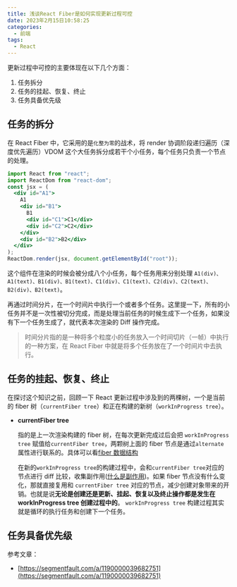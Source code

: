 ```yaml
---
title: 浅谈React Fiber是如何实现更新过程可控
date: 2023年2月15日10:58:25
categories:
  - 前端
tags:
  - React
---
```


<custom-header/>

更新过程中可控的主要体现在以下几个方面：

1. 任务拆分
2. 任务的挂起、恢复、终止
3. 任务具备优先级

## 任务的拆分

在 React Fiber 中，它采用的是`化整为零`的战术，将 render 协调阶段递归遍历（深度优先遍历）VDOM 这个大任务拆分成若干个小任务，每个任务只负责一个节点的处理。

```jsx
import React from "react";
import ReactDom from "react-dom";
const jsx = (
  <div id="A1">
    A1     
    <div id="B1">
      B1       
      <div id="C1">C1</div>
      <div id="C2">C2</div>
    </div>
    <div id="B2">B2</div>
  </div>
);
ReactDom.render(jsx, document.getElementById("root"));
```

这个组件在渲染的时候会被分成八个小任务，每个任务用来分别处理 `A1(div)、A1(text)、B1(div)、B1(text)、C1(div)、C1(text)、C2(div)、C2(text)、B2(div)、B2(text)`。

再通过时间分片，在一个时间片中执行一个或者多个任务。这里提一下，所有的小任务并不是一次性被切分完成，而是处理当前任务的时候生成下一个任务，如果没有下一个任务生成了，就代表本次渲染的 Diff 操作完成。

> 时间分片指的是一种将多个粒度小的任务放入一个时间切片（一帧）中执行的一种方案，在 React Fiber 中就是将多个任务放在了一个时间片中去执行。

## 任务的挂起、恢复、终止

在探讨这个知识之前，回顾一下 React 更新过程中涉及到的两棵树，一个是当前的 fiber 树（`currentFiber tree`）和正在构建的新树（`workInProgress tree`）。

- **currentFiber tree**

  指的是上一次渲染构建的 fiber 树，在每次更新完成过后会把 `workInProgress tree` 赋值给`currentFiber tree`，两颗树上面的 fiber 节点是通过`alternate`属性进行联系的。具体可以看[fiber 数据结构](/react/1浅谈Fiber是什么，解决了什么问题.html#fiber-是一种数据结构)

  在新的`workInProgress tree`的构建过程中，会和`currentFiber tree`对应的节点进行 diff 比较，收集副作用([什么是副作用](/react/0浅谈副作用.html))。如果 fiber 节点没有什么变化，那就直接复用和 `currentFiber tree` 对应的节点，减少创建对象带来的开销。也就是说**无论是创建还是更新、挂起、恢复以及终止操作都是发生在 workInProgress tree 创建过程中的**。
  `workInProgress tree` 构建过程其实就是循环的执行任务和创建下一个任务。

## 任务具备优先级

参考文章：

- [https://segmentfault.com/a/1190000039682751](https://segmentfault.com/a/1190000039682751)
